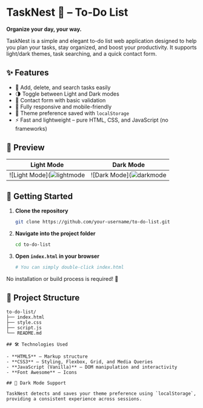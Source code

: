 # TaskNest 🪺 – To-Do List

**Organize your day, your way.**

TaskNest is a simple and elegant to-do list web application designed to help you plan your tasks, stay organized, and boost your productivity. It supports light/dark themes, task searching, and a quick contact form.

## ✨ Features

- 📝 Add, delete, and search tasks easily
- 🌗 Toggle between Light and Dark modes
- 📩 Contact form with basic validation
- 📱 Fully responsive and mobile-friendly
- 💾 Theme preference saved with `localStorage`
- ⚡ Fast and lightweight – pure HTML, CSS, and JavaScript (no frameworks)

## 📸 Preview

| Light Mode | Dark Mode |
|:----------:|:---------:|
| ![Light Mode](![lightmode](https://github.com/user-attachments/assets/c9a875e3-a13c-461d-8b64-107d7fcb714c) | ![Dark Mode](![darkmode](https://github.com/user-attachments/assets/01cf7374-2b55-4867-8026-e5140617f8df) |

## 🚀 Getting Started

1. **Clone the repository**
   ```bash
   git clone https://github.com/your-username/to-do-list.git
   ```

2. **Navigate into the project folder**
   ```bash
   cd to-do-list
   ```

3. **Open `index.html` in your browser**
   ```bash
   # You can simply double-click index.html
   ```

No installation or build process is required! 🎉

## 📂 Project Structure

```
to-do-list/
├── index.html
├── style.css
├── script.js
└── README.md

## 🛠️ Technologies Used

- **HTML5** – Markup structure
- **CSS3** – Styling, Flexbox, Grid, and Media Queries
- **JavaScript (Vanilla)** – DOM manipulation and interactivity
- **Font Awesome** – Icons

## 🎨 Dark Mode Support

TaskNest detects and saves your theme preference using `localStorage`, providing a consistent experience across sessions.
